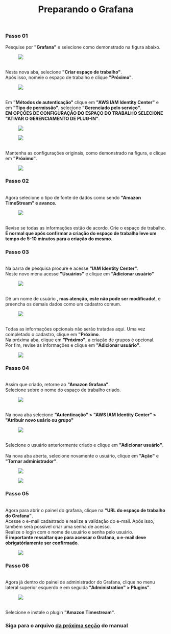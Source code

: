 <!DOCTYPE html>
<html lang="pt-BR">
<head>
<meta charset="UTF-8">
</head>
<body>
<header>
  <h1>Preparando o Grafana</h1>
</header>
<main>
  <section>
    <article>
      <h3>Passo 01</h3>
      <p>
       Pesquise por <strong>"Grafana"</strong> e selecione como demonstrado na figura abaixo.<br>
        <figure>
          <img src="https://github.com/Thiago5B/Projeto_IoT-SE/blob/main/img/graf_1.png">
        </figure>
        <br>Nesta nova aba, selecione <strong>"Criar espaço de trabalho"</strong>.
        <br>Após isso, nomeie o espaço de trabalho e clique <strong>"Próximo"</strong>.<br>
        <figure>
          <img src="https://github.com/Thiago5B/Projeto_IoT-SE/blob/main/img/graf_2.png">
        </figure>
        <br>Em <strong>"Métodos de autenticação" </strong>clique em <strong>"AWS IAM Identity Center"</strong> e em <strong>"Tipo de permissão"</strong>, selecione <strong>"Gerenciado pelo serviço"</strong>.
        <br><strong>EM OPÇÕES DE CONFIGURAÇÃO DO ESPAÇO DO TRABALHO SELECIONE "ATIVAR O GERENCIAMENTO DE PLUG-IN"</strong>.<br>
        <figure>
          <img src="https://github.com/Thiago5B/Projeto_IoT-SE/blob/main/img/graf_3.png">
        </figure>
        <figure>
          <img src="https://github.com/Thiago5B/Projeto_IoT-SE/blob/main/img/graf_4.png">
        </figure>
        <br>Mantenha as configurações originais, como demonstrado na figura, e clique em <strong>"Próximo"</strong>.
        <figure>
          <img src="https://github.com/Thiago5B/Projeto_IoT-SE/blob/main/img/graf_5.png">
        </figure>
      </p>
    </article>
    <article>
      <h3>Passo 02</h3>
      <p>
       <br>Agora selecione o tipo de fonte de dados como sendo <strong>"Amazon TimeStream" e avance.</strong><br>
        <figure>
          <img src="https://github.com/Thiago5B/Projeto_IoT-SE/blob/main/img/graf_6.png">
        </figure> 
      </p>
       <br>Revise se todas as informações estão de acordo. Crie o espaço de trabalho.<br>
      <strong>É normal que após confirmar a criação do espaço de trabalho leve um tempo de 5-10 minutos para a criação do mesmo.</strong>
      </p>
    </article>
    <article>
      <h3>Passo 03</h3>
      <p>
       <br>Na barra de pesquisa procure e acesse <strong>"IAM Identity Center"</strong>.<br>
        Neste novo menu acesse <strong>"Usuários"</strong> e clique em <strong>"Adicionar usuário"</strong><br>
        <figure>
          <img src="https://github.com/Thiago5B/Projeto_IoT-SE/blob/main/img/graf_9.png">
        </figure> 
        <br>Dê um nome de usuário <strong>, mas atenção, este não pode ser modificado!</strong>, e preencha os demais dados como um cadastro comum.
        <figure>
          <img src="https://github.com/Thiago5B/Projeto_IoT-SE/blob/main/img/graf_10.png">
        </figure> 
        <br> Todas as informações opcionais não serão tratadas aqui. Uma vez completado o cadastro, clique em <strong>"Próximo</strong>.
        <br> Na próxima aba, clique em <strong>"Próximo"</strong>, a criação de grupos é opcional.
        <br> Por fim, revise as informações e clique em <strong>"Adicionar usuário"</strong>.
        <figure>
          <img src="https://github.com/Thiago5B/Projeto_IoT-SE/blob/main/img/graf_11.png">
        </figure>
      </p>
      <h3>Passo 04</h3>
      <p>
       <br>Assim que criado, retorne ao <strong>"Amazon Grafana"</strong>.
        <br>Selecione sobre o nome do espaço de trabalho criado.
        <figure>
          <img src="https://github.com/Thiago5B/Projeto_IoT-SE/blob/main/img/graf_7.png">
        </figure> 
        <br>Na nova aba selecione <strong>"Autenticação" > "AWS IAM Identity Center" > "Atribuir novo usário ou grupo"</strong>
        <figure>
          <img src="https://github.com/Thiago5B/Projeto_IoT-SE/blob/main/img/graf_8.png">
        </figure> 
        <br>Selecione o usuário anteriormente criado e clique em <strong>"Adicionar usuário"</strong>.
        <br>
       <br>Na nova aba aberta, selecione novamente o usuário, clique em <strong>"Ação"</strong> e <strong>"Tornar administrador"</strong>.<br>
      <figure>
          <img src="https://github.com/Thiago5B/Projeto_IoT-SE/blob/main/img/graf_14.png">
        </figure>
      <figure>
          <img src="https://github.com/Thiago5B/Projeto_IoT-SE/blob/main/img/graf_15.png">
        </figure>
      </p>
    </article>
    <h3>Passo 05</h3>
    <p>
      <br>Agora para abrir o painel do grafana, clique na <strong>"URL do espaço de trabalho do Grafana"</strong>.
      <br>Acesse o e-mail cadastrado e realize a validação do e-mail. Após isso, também será possível criar uma senha de acesso.<br>
      Realize o login com o nome de usuário e senha pelo usuário.
      <br> <strong>É importante ressaltar que para acessar o Grafana, o e-mail deve obrigatóriamente ser confirmado</strong>.
      <figure>
          <img src="https://github.com/Thiago5B/Projeto_IoT-SE/blob/main/img/graf_16.png">
        </figure>
    </p>
      <h3>Passo 06</h3>
    <p>
      <br>Agora já dentro do painel de administrador do Grafana, clique no menu lateral superior esquerdo e em seguida <strong>"Administration" > Plugins"</strong>.
      <figure>
          <img src="https://github.com/Thiago5B/Projeto_IoT-SE/blob/main/img/graf_17.png">
        </figure>
      <br>Selecione e instale o plugin <strong>"Amazon Timestream"</strong>.<br>
    </p>
  </section>
  <h3>Siga para o arquivo <a href=""><strong> da próxima seção</a></strong> do manual</h3>
</main>
</body>
</html>
